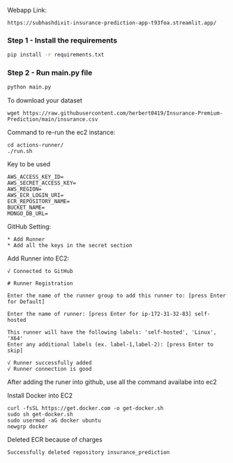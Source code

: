 Webapp Link:
```
https://subhashdixit-insurance-prediction-app-t93foa.streamlit.app/
```
### Step 1 - Install the requirements

```bash
pip install -r requirements.txt
```

### Step 2 - Run main.py file

```bash
python main.py
```


To download your dataset

```
wget https://raw.githubusercontent.com/herbert0419/Insurance-Premium-Prediction/main/insurance.csv
```

Command to re-run the ec2 instance:
```
cd actions-runner/
./run.sh
```

Key to be used
```
AWS_ACCESS_KEY_ID= 
AWS_SECRET_ACCESS_KEY= 
AWS_REGION= 
AWS_ECR_LOGIN_URI= 
ECR_REPOSITORY_NAME=
BUCKET_NAME= 
MONGO_DB_URL= 

```

GitHub Setting:
```
* Add Runner
* Add all the keys in the secret section
```

Add Runner into EC2:
```
√ Connected to GitHub

# Runner Registration

Enter the name of the runner group to add this runner to: [press Enter for Default] 

Enter the name of runner: [press Enter for ip-172-31-32-83] self-hosted

This runner will have the following labels: 'self-hosted', 'Linux', 'X64' 
Enter any additional labels (ex. label-1,label-2): [press Enter to skip] 

√ Runner successfully added
√ Runner connection is good

```
After adding the runer into github, use all the command availabe into ec2

Install Docker into EC2
```
curl -fsSL https://get.docker.com -o get-docker.sh
sudo sh get-docker.sh
sudo usermod -aG docker ubuntu
newgrp docker
```

Deleted ECR because of charges
```
Successfully deleted repository insurance_prediction
```
